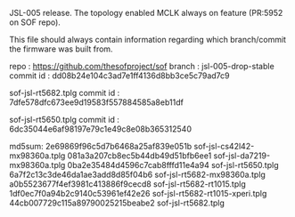 JSL-005 release.
The topology enabled MCLK always on feature (PR:5952 on SOF repo).

This file should always contain information regarding which
branch/commit the firmware was built from.

repo      : https://github.com/thesofproject/sof
branch    : jsl-005-drop-stable
commit id : dd08b24e104c3ad7e1ff4136d8bb3ce5c79ad7c9

sof-jsl-rt5682.tplg
commit id : 7dfe578dfc673ee9d19583f557884585a8eb11df

sof-jsl-rt5650.tplg
commit id : 6dc35044e6af98197e79c1e49c8e08b365312540

md5sum:
2e69869f96c5d7b6468a25af839e051b  sof-jsl-cs42l42-mx98360a.tplg
081a3a207cb8ec5b44db49d51bfb6ee1  sof-jsl-da7219-mx98360a.tplg
0ba2e35484d4596c7cab8fffd11e4a94  sof-jsl-rt5650.tplg
6a7f2c13c3de46da1ae3add8d85f04b6  sof-jsl-rt5682-mx98360a.tplg
a0b5523677f4ef3981c413886f9cecd8  sof-jsl-rt5682-rt1015.tplg
1df0ec7f0a94b2c9140c53961ef42e26  sof-jsl-rt5682-rt1015-xperi.tplg
44cb007729c115a89790025215beabe2  sof-jsl-rt5682.tplg
